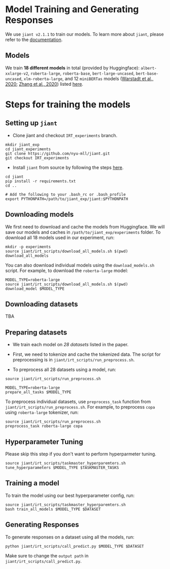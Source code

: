 # Model Training and Generating Responses

We use `jiant v2.1.1` to train our models. To learn more about `jiant`, please refer to the [documentation](https://github.com/nyu-mll/jiant/tree/v2.1.1).

## Models
We train **18 different models** in total (provided by Huggingface): `albert-xxlarge-v2`, `roberta-large`, `roberta-base`, `bert-large-uncased`, `bert-base-uncased`, `xlm-roberta-large`, and 12 `miniBERTas` models ([Warstadt et al., 2020](https://arxiv.org/pdf/2010.05358.pdf); [Zhang et al., 2020](https://arxiv.org/abs/2011.04946)) listed [here](https://huggingface.co/nyu-mll).

# Steps for training the models

## Setting up `jiant`

- Clone jiant and checkout `IRT_experiments` branch.
```
mkdir jiant_exp
cd jiant_experiments
git clone https://github.com/nyu-mll/jiant.git
git checkout IRT_experiments
```

- Install `jiant` from source by following  the steps [here](https://github.com/nyu-mll/jiant/tree/IRT_experiments#installation).
```
cd jiant
pip install -r requirements.txt
cd ..

# Add the following to your .bash_rc or .bash_profile 
export PYTHONPATH=/path/to/jiant_exp/jiant:$PYTHONPATH
```

## Downloading models

We first need to download and cache the models from Huggingface. We will save our models and caches in `/path/to/jiant_exp/experiments` folder. To download all 18 models used in our experiment, run:

```
mkdir -p experiments
source jiant/irt_scripts/download_all_models.sh $(pwd)
download_all_models
```

You can also download individual models using the `download_models.sh` script. For example, to download the `roberta-large` model:

```
MODEL_TYPE=roberta-large
source jiant/irt_scripts/download_all_models.sh $(pwd)
download_model $MODEL_TYPE
```

## Downloading datasets
TBA

## Preparing datasets

- We train each model on *28 datasets* listed in the paper. 
- First, we need to tokenize and cache the tokenized data. The script for preprocessing is in `jiant/irt_scripts/run_preprocess.sh`.

- To preprocess all 28 datasets using a model, run:
```
source jiant/irt_scripts/run_preprocess.sh

MODEL_TYPE=roberta-large
prepare_all_tasks $MODEL_TYPE
```
To preprocess individual datasets, use `preprocess_task` function from `jiant/irt_scripts/run_preprocess.sh`.
For example, to preprocess `copa` using `roberta-large` tokenizer, run:
```
source jiant/irt_scripts/run_preprocess.sh
preprocess_task roberta-large copa
```

## Hyperparameter Tuning
Please skip this step if you don't want to perform hyperparmeter tuning. 
```
source jiant/irt_scripts/taskmaster_hyperparemters.sh
tune_hyperparameters $MODEL_TYPE $TASKMASTER_TASKS
```

## Training a model
To train the model using our best hyperparameter config, run:
```
source jiant/irt_scripts/taskmaster_hyperparemters.sh
bash train_all_models $MODEL_TYPE $DATASET
```

## Generating Responses
To generate responses on a dataset using all the models, run:
```
python jiant/irt_scripts/call_predict.py $MODEL_TYPE $DATASET
```
Make sure to change the `output path` in `jiant/irt_scripts/call_predict.py`.


